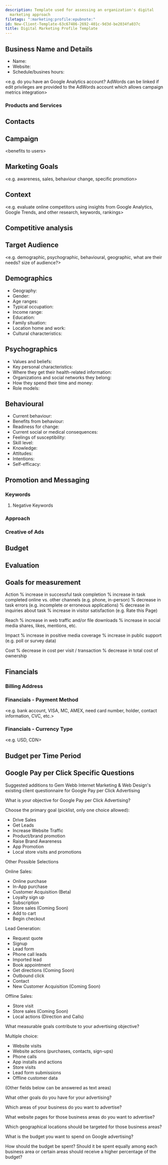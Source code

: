 ```yaml
---
description: Template used for assessing an organization's digital
  marketing approach
filetags: ":marketing:profile:epubnote:"
id: New-Client-Template-63c67486-2692-401c-9d3d-be2034fa037c
title: Digital Marketing Profile Template
---
```


## Business Name and Details

- Name:
- Website:
- Schedule/busines hours:

\<e.g. do you have an Google Analytics account? AdWords can be linked if
edit privileges are provided to the AdWords account which allows
campaign metrics integration\>

### Products and Services

## Contacts

## Campaign

\<benefits to users\>

## Marketing Goals

\<e.g. awareness, sales, behaviour change, specific promotion\>

## Context

\<e.g. evaluate online competitors using insights from Google Analytics,
Google Trends, and other research, keywords, rankings\>

## Competitive analysis

## Target Audience

\<e.g. demographic, psychographic, behavioural, geographic, what are
their needs? size of audience?\>

## Demographics

- Geography:
- Gender:
- Age ranges:
- Typical occupation:
- Income range:
- Education:
- Family situation:
- Location home and work:
- Cultural characteristics:

## Psychographics

- Values and beliefs:
- Key personal characteristics:
- Where they get their health-related information:
- Organizations and social networks they belong:
- How they spend their time and money:
- Role models:

## Behavioural

- Current behaviour:
- Benefits from behaviour:
- Readiness for change:
- Current social or medical consequences:
- Feelings of susceptibility:
- Skill level:
- Knowledge:
- Attitudes:
- Intentions:
- Self-efficacy:

## Promotion and Messaging

### Keywords

1.  Negative Keywords

### Approach

### Creative of Ads

## Budget

## Evaluation

## Goals for measurement

Action % increase in successful task completion % increase in task
completed online vs. other channels (e.g. phone, in-person) % decrease
in task errors (e.g. incomplete or erroneous applications) % decrease in
inquiries about task % increase in visitor satisfaction (e.g. Rate this
Page)

Reach % increase in web traffic and/or file downloads % increase in
social media shares, likes, mentions, etc.

Impact % increase in positive media coverage % increase in public
support (e.g. poll or survey data)

Cost % decrease in cost per visit / transaction % decrease in total cost
of ownership

## Financials

### Billing Address

### Financials - Payment Method

\<e.g. bank account, VISA, MC, AMEX, need card number, holder, contact
information, CVC, etc.\>

### Financials - Currency Type

\<e.g. USD, CDN\>

## Budget per Time Period

## Google Pay per Click Specific Questions

Suggested additions to Gem Webb Internet Marketing & Web Design's
existing client questionnaire for Google Pay per Click Advertising

What is your objective for Google Pay per Click Advertising?

Choose the primary goal (picklist, only one choice allowed):

- Drive Sales
- Get Leads
- Increase Website Traffic
- Product/brand promotion
- Raise Brand Awareness
- App Promotion
- Local store visits and promotions

Other Possible Selections

Online Sales:

- Online purchase
- In-App purchase
- Customer Acquisition (Beta)
- Loyalty sign up
- Subscription
- Store sales (Coming Soon)
- Add to cart
- Begin checkout

Lead Generation:

- Request quote
- Signup
- Lead form
- Phone call leads
- Imported lead
- Book appointment
- Get directions (Coming Soon)
- Outbound click
- Contact
- New Customer Acquisition (Coming Soon)

Offline Sales:

- Store visit
- Store sales (Coming Soon)
- Local actions (Direction and Calls)

What measurable goals contribute to your advertising objective?

Multiple choice:

- Website visits
- Website actions (purchases, contacts, sign-ups)
- Phone calls
- App installs and actions
- Store visits
- Lead form submissions
- Offline customer data

(Other fields below can be answered as text areas)

What other goals do you have for your advertising?

Which areas of your business do you want to advertise?

What website pages for those business areas do you want to advertise?

Which geographical locations should be targeted for those business
areas?

What is the budget you want to spend on Google advertising?

How should the budget be spent? Should it be spent equally among each
business area or certain areas should receive a higher percentage of the
budget?
